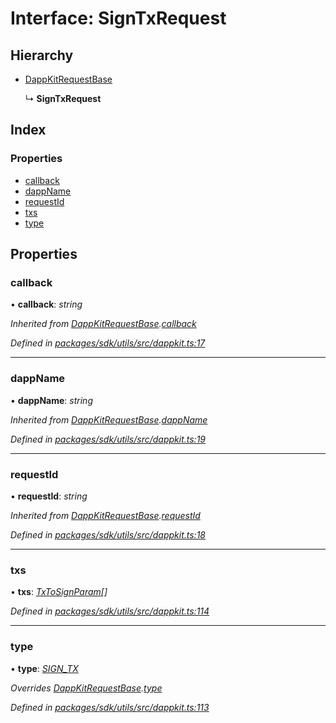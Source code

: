 # Interface: SignTxRequest

## Hierarchy

* [DappKitRequestBase](_packages_sdk_utils_src_dappkit_.dappkitrequestbase.md)

  ↳ **SignTxRequest**

## Index

### Properties

* [callback](_packages_sdk_utils_src_dappkit_.signtxrequest.md#callback)
* [dappName](_packages_sdk_utils_src_dappkit_.signtxrequest.md#dappname)
* [requestId](_packages_sdk_utils_src_dappkit_.signtxrequest.md#requestid)
* [txs](_packages_sdk_utils_src_dappkit_.signtxrequest.md#txs)
* [type](_packages_sdk_utils_src_dappkit_.signtxrequest.md#type)

## Properties

###  callback

• **callback**: *string*

*Inherited from [DappKitRequestBase](_packages_sdk_utils_src_dappkit_.dappkitrequestbase.md).[callback](_packages_sdk_utils_src_dappkit_.dappkitrequestbase.md#callback)*

*Defined in [packages/sdk/utils/src/dappkit.ts:17](https://github.com/celo-org/celo-monorepo/blob/master/packages/sdk/utils/src/dappkit.ts#L17)*

___

###  dappName

• **dappName**: *string*

*Inherited from [DappKitRequestBase](_packages_sdk_utils_src_dappkit_.dappkitrequestbase.md).[dappName](_packages_sdk_utils_src_dappkit_.dappkitrequestbase.md#dappname)*

*Defined in [packages/sdk/utils/src/dappkit.ts:19](https://github.com/celo-org/celo-monorepo/blob/master/packages/sdk/utils/src/dappkit.ts#L19)*

___

###  requestId

• **requestId**: *string*

*Inherited from [DappKitRequestBase](_packages_sdk_utils_src_dappkit_.dappkitrequestbase.md).[requestId](_packages_sdk_utils_src_dappkit_.dappkitrequestbase.md#requestid)*

*Defined in [packages/sdk/utils/src/dappkit.ts:18](https://github.com/celo-org/celo-monorepo/blob/master/packages/sdk/utils/src/dappkit.ts#L18)*

___

###  txs

• **txs**: *[TxToSignParam](_packages_sdk_utils_src_dappkit_.txtosignparam.md)[]*

*Defined in [packages/sdk/utils/src/dappkit.ts:114](https://github.com/celo-org/celo-monorepo/blob/master/packages/sdk/utils/src/dappkit.ts#L114)*

___

###  type

• **type**: *[SIGN_TX](../enums/_packages_sdk_utils_src_dappkit_.dappkitrequesttypes.md#sign_tx)*

*Overrides [DappKitRequestBase](_packages_sdk_utils_src_dappkit_.dappkitrequestbase.md).[type](_packages_sdk_utils_src_dappkit_.dappkitrequestbase.md#type)*

*Defined in [packages/sdk/utils/src/dappkit.ts:113](https://github.com/celo-org/celo-monorepo/blob/master/packages/sdk/utils/src/dappkit.ts#L113)*

